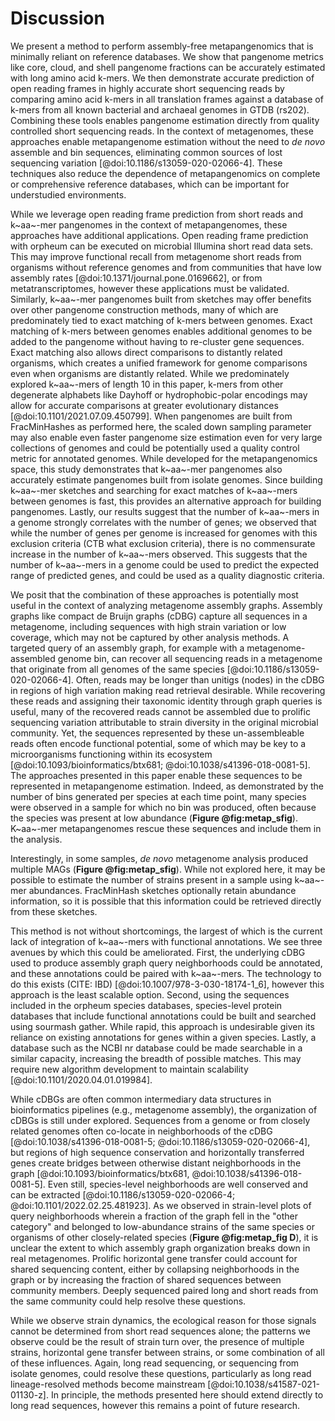 # Discussion

We present a method to perform assembly-free metapangenomics that is minimally reliant on reference databases.
We show that pangenome metrics like core, cloud, and shell pangenome fractions can be accurately estimated with long amino acid k-mers.
We then demonstrate accurate prediction of open reading frames in highly accurate short sequencing reads by comparing amino acid k-mers in all translation frames against a database of k-mers from all known bacterial and archaeal genomes in GTDB (rs202).
Combining these tools enables pangenome estimation directly from quality controlled short sequencing reads.
In the context of metagenomes, these approaches enable metapangenome estimation without the need to *de novo* assemble and bin sequences, eliminating common sources of lost sequencing variation [@doi:10.1186/s13059-020-02066-4]. These techniques also reduce the dependence of metapangenomics on complete or comprehensive reference databases, which can be important for understudied environments.

While we leverage open reading frame prediction from short reads and k~aa~-mer pangenomes in the context of metapangenomes, these approaches have additional applications. 
Open reading frame prediction with orpheum can be executed on microbial Illumina short read data sets.
This may improve functional recall from metagenome short reads from organisms without reference genomes and from communities that have low assembly rates [@doi:10.1371/journal.pone.0169662], or from metatranscriptomes, however these applications must be validated.
Similarly, k~aa~-mer pangenomes built from sketches may offer benefits over other pangenome construction methods, many of which are predominately tied to exact matching of k-mers between genomes.
Exact matching of k-mers between genomes enables additional genomes to be added to the pangenome without having to re-cluster gene sequences. 
Exact matching also allows direct comparisons to distantly related organisms, which creates a unified framework for genome comparisons even when organisms are distantly related.
While we predominately explored k~aa~-mers of length 10 in this paper, k-mers from other degenerate alphabets like Dayhoff or hydrophobic-polar encodings may allow for accurate comparisons at greater evolutionary distances [@doi:10.1101/2021.07.09.450799].
When pangenomes are built from FracMinHashes as performed here, the scaled down sampling parameter may also enable even faster pangenome size estimation even for very large collections of genomes and could be potentially used a quality control metric for annotated genomes.
While developed for the metapangenomics space, this study demonstrates that k~aa~-mer pangenomes also accurately estimate pangenomes built from isolate genomes. 
Since building k~aa~-mer sketches and searching for exact matches of k~aa~-mers between genomes is fast, this provides an alternative approach for building pangenomes.
Lastly, our results suggest that the number of k~aa~-mers in a genome strongly correlates with the number of genes; we observed that while the number of genes per genome is increased for genomes with this exclusion criteria (CTB what exclusion criteria), there is no commensurate increase in the number of k~aa~-mers observed. 
This suggests that the number of k~aa~-mers in a genome could be used to predict the expected range of predicted genes, and could be used as a quality diagnostic criteria.

We posit that the combination of these approaches is potentially most useful in the context of analyzing metagenome assembly graphs.
Assembly graphs like compact de Bruijn graphs (cDBG) capture all sequences in a metagenome, including sequences with high strain variation or low coverage, which may not be captured by other analysis methods. 
A targeted query of an assembly graph, for example with a metagenome-assembled genome bin, can recover all sequencing reads in a metagenome that originate from all genomes of the same species [@doi:10.1186/s13059-020-02066-4]. 
Often, reads may be longer than unitigs (nodes) in the cDBG in regions of high variation making read retrieval desirable.
While recovering these reads and assigning their taxonomic identity through graph queries is useful, many of the recovered reads cannot be assembled due to prolific sequencing variation attributable to strain diversity in the original microbial community.
Yet, the sequences represented by these un-assembleable reads often encode functional potential, some of which may be key to a microorganisms functioning within its ecosystem [@doi:10.1093/bioinformatics/btx681; @doi:10.1038/s41396-018-0081-5].
The approaches presented in this paper enable these sequences to be represented in metapangenome estimation.
Indeed, as demonstrated by the number of bins generated per species at each time point, many species were observed in a sample for which no bin was produced, often because the species was present at low abundance (**Figure @fig:metap_sfig**).
K~aa~-mer metapangenomes rescue these sequences and include them in the analysis.

Interestingly, in some samples, *de novo* metagenome analysis produced multiple MAGs (**Figure @fig:metap_sfig**).
While not explored here, it may be possible to estimate the number of strains present in a sample using k~aa~-mer abundances.
FracMinHash sketches optionally retain abundance information, so it is possible that this information could be retrieved directly from these sketches.

This method is not without shortcomings, the largest of which is the current lack of integration of k~aa~-mers with functional annotations.
We see three avenues by which this could be ameliorated.
First, the underlying cDBG used to produce assembly graph query neighborhoods could be annotated, and these annotations could be paired with k~aa~-mers. 
The technology to do this exists (CITE: IBD) [@doi:10.1007/978-3-030-18174-1_6], however this approach is the least scalable option.
Second, using the sequences included in the orpheum species databases, species-level protein databases that include functional annotations could be built and searched using sourmash gather. 
While rapid, this approach is undesirable given its reliance on existing annotations for genes within a given species. 
Lastly, a database such as the NCBI nr database could be made searchable in a similar capacity, increasing the breadth of possible matches. 
This may require new algorithm development to maintain scalability [@doi:10.1101/2020.04.01.019984].

While cDBGs are often common intermediary data structures in bioinformatics pipelines (e.g., metagenome assembly), the organization of cDBGs is still under explored.
Sequences from a genome or from closely related genomes often co-locate in neighborhoods of the cDBG [@doi:10.1038/s41396-018-0081-5; @doi:10.1186/s13059-020-02066-4], but regions of high sequence conservation and horizontally transferred genes create bridges between otherwise distant neighborhoods in the graph [@doi:10.1093/bioinformatics/btx681, @doi:10.1038/s41396-018-0081-5]. 
Even still, species-level neighborhoods are well conserved and can be extracted [@doi:10.1186/s13059-020-02066-4; @doi:10.1101/2022.02.25.481923].
As we observed in strain-level plots of query neighborhoods wherein a fraction of the graph fell in the "other category" and belonged to low-abundance strains of the same species or organisms of other closely-related species (**Figure @fig:metap_fig D**), it is unclear the extent to which assembly graph organization breaks down in real metagenomes. 
Prolific horizontal gene transfer could account for shared sequencing content, either by collapsing neighborhoods in the graph or by increasing the fraction of shared sequences between community members.
Deeply sequenced paired long and short reads from the same community could help resolve these questions.

While we observe strain dynamics, the ecological reason for those signals cannot be determined from short read sequences alone; the patterns we observe could be the result of strain turn over, the presence of multiple strains, horizontal gene transfer between strains, or some combination of all of these influences.
Again, long read sequencing, or sequencing from isolate genomes, could resolve these questions, particularly as long read lineage-resolved methods become mainstream [@doi:10.1038/s41587-021-01130-z].
In principle, the methods presented here should extend directly to long read sequences, however this remains a point of future research.


